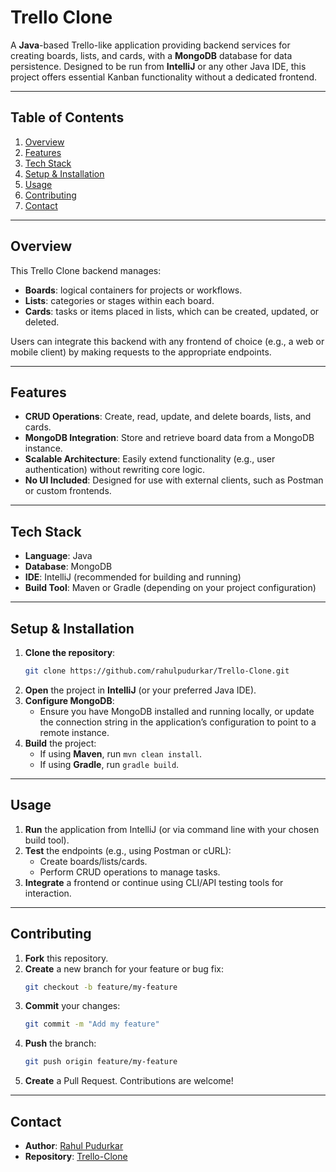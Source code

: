 
# Trello Clone

A **Java**-based Trello-like application providing backend services for creating boards, lists, and cards, with a **MongoDB** database for data persistence. Designed to be run from **IntelliJ** or any other Java IDE, this project offers essential Kanban functionality without a dedicated frontend.

---

## Table of Contents
1. [Overview](#overview)
2. [Features](#features)
3. [Tech Stack](#tech-stack)
4. [Setup & Installation](#setup--installation)
5. [Usage](#usage)
6. [Contributing](#contributing)
7. [Contact](#contact)

---

## Overview
This Trello Clone backend manages:
- **Boards**: logical containers for projects or workflows.
- **Lists**: categories or stages within each board.
- **Cards**: tasks or items placed in lists, which can be created, updated, or deleted.

Users can integrate this backend with any frontend of choice (e.g., a web or mobile client) by making requests to the appropriate endpoints.

---

## Features
- **CRUD Operations**: Create, read, update, and delete boards, lists, and cards.
- **MongoDB Integration**: Store and retrieve board data from a MongoDB instance.
- **Scalable Architecture**: Easily extend functionality (e.g., user authentication) without rewriting core logic.
- **No UI Included**: Designed for use with external clients, such as Postman or custom frontends.

---

## Tech Stack
- **Language**: Java
- **Database**: MongoDB
- **IDE**: IntelliJ (recommended for building and running)
- **Build Tool**: Maven or Gradle (depending on your project configuration)

---

## Setup & Installation

1. **Clone the repository**:
   ```bash
   git clone https://github.com/rahulpudurkar/Trello-Clone.git
   ```
2. **Open** the project in **IntelliJ** (or your preferred Java IDE).
3. **Configure MongoDB**:
   - Ensure you have MongoDB installed and running locally, or update the connection string in the application’s configuration to point to a remote instance.
4. **Build** the project:
   - If using **Maven**, run `mvn clean install`.
   - If using **Gradle**, run `gradle build`.

---

## Usage

1. **Run** the application from IntelliJ (or via command line with your chosen build tool).
2. **Test** the endpoints (e.g., using Postman or cURL):
   - Create boards/lists/cards.
   - Perform CRUD operations to manage tasks.
3. **Integrate** a frontend or continue using CLI/API testing tools for interaction.

---

## Contributing

1. **Fork** this repository.
2. **Create** a new branch for your feature or bug fix:
   ```bash
   git checkout -b feature/my-feature
   ```
3. **Commit** your changes:
   ```bash
   git commit -m "Add my feature"
   ```
4. **Push** the branch:
   ```bash
   git push origin feature/my-feature
   ```
5. **Create** a Pull Request. Contributions are welcome!

---

## Contact

- **Author**: [Rahul Pudurkar](https://github.com/rahulpudurkar)
- **Repository**: [Trello-Clone](https://github.com/rahulpudurkar/Trello-Clone)

